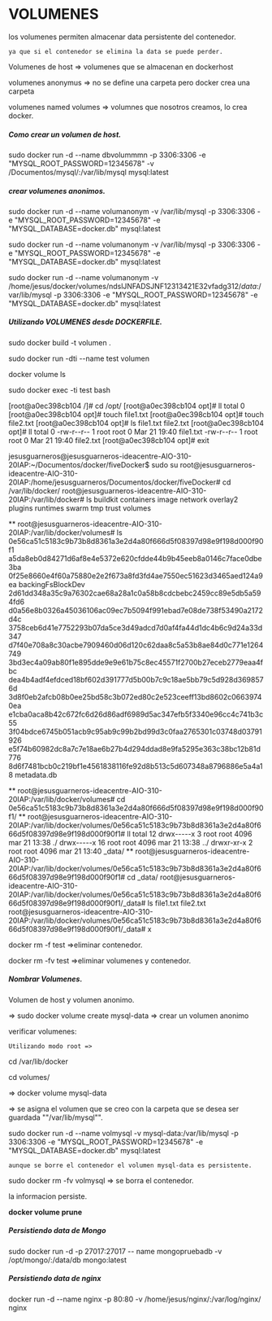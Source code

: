 # VOLUMENES

los volumenes permiten almacenar data persistente del contenedor.

    ya que si el contenedor se elimina la data se puede perder.

Volumenes de host => volumenes que se almacenan en dockerhost

volumenes anonymus => no se define una carpeta pero docker crea una carpeta

volumenes named volumes => volumnes que nosotros creamos, lo crea docker.

##### Como crear un volumen de host.

sudo docker run -d --name dbvolummmn -p 3306:3306 -e "MYSQL_ROOT_PASSWORD=12345678" -v /Documentos/mysql/:/var/lib/mysql mysql:latest

##### crear volumenes anonimos.

sudo docker run -d --name volumanonym -v /var/lib/mysql  -p 3306:3306 -e "MYSQL_ROOT_PASSWORD=12345678" -e "MYSQL_DATABASE=docker.db" mysql:latest

sudo docker run -d --name volumanonym -v /var/lib/mysql  -p 3306:3306 -e "MYSQL_ROOT_PASSWORD=12345678" -e "MYSQL_DATABASE=docker.db" mysql:latest

sudo docker run -d --name volumanonym -v  /home/jesus/docker/volumes/ndslJNFADSJNF12313421E32vfadg312/_data_:/var/lib/mysql  -p 3306:3306 -e "MYSQL_ROOT_PASSWORD=12345678" -e "MYSQL_DATABASE=docker.db" mysql:latest

##### Utilizando VOLUMENES desde DOCKERFILE.

sudo docker build -t volumen .

sudo docker run -dti  --name test volumen

docker volume ls

sudo docker exec -ti test bash

[root@a0ec398cb104 /]# cd /opt/
[root@a0ec398cb104 opt]# ll
total 0
[root@a0ec398cb104 opt]# touch file1.txt
[root@a0ec398cb104 opt]# touch file2.txt
[root@a0ec398cb104 opt]# ls
file1.txt  file2.txt
[root@a0ec398cb104 opt]# ll
total 0
-rw-r--r-- 1 root root 0 Mar 21 19:40 file1.txt
-rw-r--r-- 1 root root 0 Mar 21 19:40 file2.txt
[root@a0ec398cb104 opt]# exit

jesusguarneros@jesusguarneros-ideacentre-AIO-310-20IAP:~/Documentos/docker/fiveDocker$ sudo su
root@jesusguarneros-ideacentre-AIO-310-20IAP:/home/jesusguarneros/Documentos/docker/fiveDocker# cd /var/lib/docker/
root@jesusguarneros-ideacentre-AIO-310-20IAP:/var/lib/docker# ls
buildkit  containers  image  network  overlay2  plugins  runtimes  swarm  tmp  trust  volumes

** root@jesusguarneros-ideacentre-AIO-310-20IAP:/var/lib/docker/volumes# ls
0e56ca51c5183c9b73b8d8361a3e2d4a80f666d5f08397d98e9f198d000f90f1  a5da8eb0d84271d6af8e4e5372e620cfdde44b9b45eeb8a0146c7face0dbe3ba
0f25e8660e4f60a75880e2e2f673a8fd3fd4ae7550ec51623d3465aed124a9ea  backingFsBlockDev
2d61dd348a35c9a76302cae68a28a1c0a58b8cdcbebc2459cc89e5db5a594fd6  d0a56e8b0326a45036106ac09ec7b5094f991ebad7e08de738f53490a2172d4c
3758ceb6d41e7752293b07da5ce3d49adcd7d0af4fa44d1dc4b6c9d24a33d347  d7f40e708a8c30acbe7909460d06d120c62daa8c5a53b8ae84d0c771e1264749
3bd3ec4a09ab80f1e895dde9e9e61b75c8ec45571f2700b27eceb2779eaa4fbc  dea4b4adf4efdced18bf602d391777d5b00b7c9c18ae5bb79c5d928d3698576d
3d8f0eb2afcb08b0ee25bd58c3b072ed80c2e523ceeff13bd8602c06639740ea  e1cba0aca8b42c672fc6d26d86adf6989d5ac347efb5f3340e96cc4c741b3c55
3f04bdce6745b051acb9c95ab9c99b2bd99d3c0faa2765301c03748d03791926  e5f74b60982dc8a7c7e18ae6b27b4d294ddad8e9fa5295e363c38bc12b81d776
8d6f7481bcb0c219bf1e4561838116fe92d8b513c5d607348a8796886e5a4a18  metadata.db

** root@jesusguarneros-ideacentre-AIO-310-20IAP:/var/lib/docker/volumes# cd 0e56ca51c5183c9b73b8d8361a3e2d4a80f666d5f08397d98e9f198d000f90f1/
** root@jesusguarneros-ideacentre-AIO-310-20IAP:/var/lib/docker/volumes/0e56ca51c5183c9b73b8d8361a3e2d4a80f666d5f08397d98e9f198d000f90f1# ll
total 12
drwx-----x  3 root root 4096 mar 21 13:38 ./
drwx-----x 16 root root 4096 mar 21 13:38 ../
drwxr-xr-x  2 root root 4096 mar 21 13:40 _data/
** root@jesusguarneros-ideacentre-AIO-310-20IAP:/var/lib/docker/volumes/0e56ca51c5183c9b73b8d8361a3e2d4a80f666d5f08397d98e9f198d000f90f1# cd _data/
root@jesusguarneros-ideacentre-AIO-310-20IAP:/var/lib/docker/volumes/0e56ca51c5183c9b73b8d8361a3e2d4a80f666d5f08397d98e9f198d000f90f1/_data# ls
file1.txt  file2.txt
root@jesusguarneros-ideacentre-AIO-310-20IAP:/var/lib/docker/volumes/0e56ca51c5183c9b73b8d8361a3e2d4a80f666d5f08397d98e9f198d000f90f1/_data# x



docker rm -f test      =>eliminar contenedor.

docker rm -fv test      =>eliminar volumenes y contenedor.



##### Nombrar Volumenes.

Volumen de host y volumen anonimo. 

=> sudo docker volume create mysql-data  =>  crear un volumen anonimo


verificar volumenes:

    Utilizando modo root =>

cd /var/lib/docker

cd volumes/


=> docker volume mysql-data

=> se asigna el volumen que se creo  con la carpeta que se desea ser guardada ""/var/lib/mysql"".

sudo docker run -d --name volmysql -v mysql-data:/var/lib/mysql  -p 3306:3306 -e "MYSQL_ROOT_PASSWORD=12345678" -e "MYSQL_DATABASE=docker.db" mysql:latest


    aunque se borre el contenedor el volumen mysql-data es persistente.

sudo docker rm -fv volmysql => se borra el contenedor.


la informacion persiste.

**docker volume prune**


##### Persistiendo data de Mongo

sudo docker run -d -p 27017:27017 -- name mongopruebadb  -v  /opt/mongo/:/data/db mongo:latest


##### Persistiendo data de nginx

docker run -d --name nginx  -p 80:80 -v /home/jesus/nginx/:/var/log/nginx/ nginx
